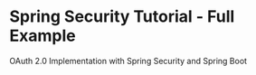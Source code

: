 # Spring Security Tutorial - Full Example
OAuth 2.0 Implementation with Spring Security and Spring Boot 
